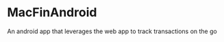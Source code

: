 MacFinAndroid
=============

An android app that leverages the web app to track transactions on the go
